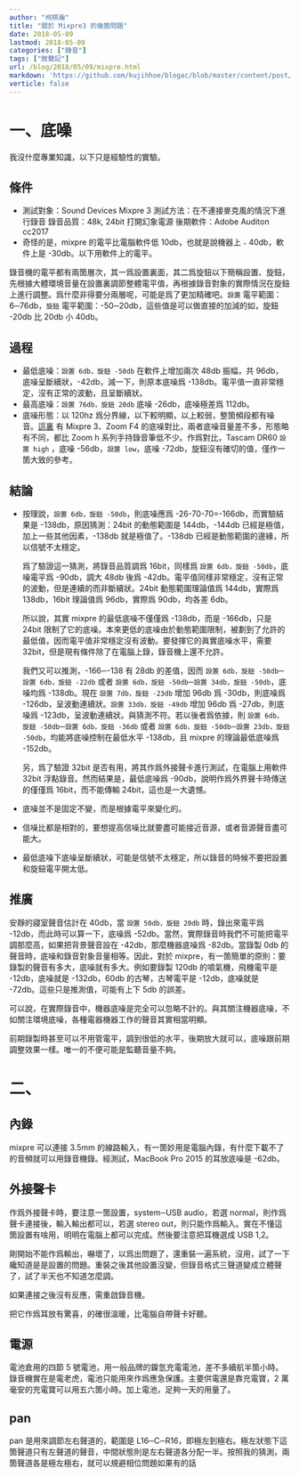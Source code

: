 ```yaml
---
author: "柯棋瀚"
title: "關於 Mixpre3 的幾箇問題"
date: 2018-05-09
lastmod: 2018-05-09
categories: ["錄音"]
tags: ["斂聲記"]
url: /blog/2018/05/09/mixpre.html
markdown: 'https://github.com/kujihhoe/blogac/blob/master/content/post/2018-05-09-mixpre.md'
verticle: false
---
```

<!--more-->

# 一、底噪

我沒什麼專業知識，以下只是經驗性的實驗。

## 條件

- 測試對象：Sound Devices Mixpre 3
  測試方法：在不連接麥克風的情況下進行錄音
  錄音品質：48k, 24bit
  打開幻象電源
  後期軟件：Adobe Auditon cc2017
- 奇怪的是，mixpre 的電平比電腦軟件低 10db，也就是說機器上﹣40db，軟件上是 -30db。以下用軟件上的電平。

錄音機的電平都有兩箇層次，其一爲設置裏面，其二爲旋鈕<n1>以下簡稱設置、旋鈕</n1>，先根據大體環境音量在設置裏調節整體電平值，再根據錄音對象的實際情況在旋鈕上進行調整。爲什麼非得要分兩層呢，可能是爲了更加精確吧。`設置` 電平範圍：6─76db，`旋鈕` 電平範圍：-50─20db，這些值是可以做直接的加減的<n1>如，旋鈕 -20db 比 20db 小 40db</n1>。

## 過程

- 最低底噪：`設置 6db，旋鈕 -50db` 在軟件上增加兩次 48db 振幅，共 96db，底噪呈斷續狀，-42db，減一下，則原本底噪爲 -138db。電平值一直非常穩定，沒有正常的波動，且呈斷續狀。
- 最高底噪：`設置 76db，旋鈕 20db` 底噪 -26db，底噪極差爲 112db。
- 底噪形態：以 120hz 爲分界線，以下較明顯，以上較弱，整箇頻段都有噪音。[這裏](https://www.youtube.com/watch?reload=9&v=lei4-bA3Pzk) 有 Mixpre 3、Zoom F4 的底噪對比，兩者底噪音量差不多，形態略有不同，都比 Zoom h 系列手持錄音筆低不少。作爲對比，Tascam DR60 `設置 high` ，底噪 -56db，`設置 low`，底噪 -72db，旋鈕沒有確切的值，僅作一箇大致的參考。

## 結論

- 按理說，`設置 6db，旋鈕 -50db`，則底噪應爲 -26-70-70=-166db，而實驗結果是 -138db，原因猜測：24bit 的動態範圍是 144db，-144db 已經是極值，加上一些其他因素，-138db 就是極值了。-138db 已經是動態範圍的邊緣，所以信號不太穩定。

  爲了驗證這一猜測，將錄音品質調爲 16bit，同樣爲 `設置 6db，旋鈕 -50db`，底噪電平爲 -90db，調大 48db 後爲 -42db。電平值同樣非常穩定，沒有正常的波動，但是連續的而非斷續狀。24bit 動態範圍理論值爲 144db，實際爲 138db，16bit 理論值爲 96db，實際爲 90db，均各差 6db。

  所以說，其實 mixpre 的最低底噪不僅僅爲 -138db，而是 -166db，只是 24bit 限制了它的底噪。本來更低的底噪由於動態範圍限制，被劃到了允許的最低值，因而電平值非常穩定沒有波動。要發揮它的眞實底噪水平，需要 32bit，但是現有條件除了在電腦上錄，錄音機上還不允許。

  我們又可以推測，-166─-138 有 28db 的差值，因而 `設置 6db，旋鈕 -50db`─`設置 6db，旋鈕 -22db` 或者 `設置 6db，旋鈕 -50db`─`設置 34db，旋鈕 -50db`，底噪均爲 -138db。現在 `設置 7db，旋鈕 -23db` 增加 96db 爲 -30db，則底噪爲 -126db，呈波動連續狀。`設置 33db，旋鈕 -49db` 增加 96db 爲 -27db，則底噪爲 -123db，呈波動連續狀。與猜測不符。若以後者爲依據，則 `設置 6db，旋鈕 -50db`─`設置 6db，旋鈕 -36db` 或者 `設置 6db，旋鈕 -50db`─`設置 23db，旋鈕 -50db`，均能將底噪控制在最低水平 -138db，且 mixpre 的理論最低底噪爲 -152db。

  另，爲了驗證 32bit 是否有用，將其作爲外接聲卡進行測試，在電腦上用軟件 32bit 浮點錄音。然而結果是，最低底噪爲 -90db，說明作爲外界聲卡時傳送的僅僅爲 16bit，而不能傳輸 24bit，這也是一大遺憾。

- 底噪並不是固定不變，而是根據電平來變化的。
- 信噪比都是相對的，要想提高信噪比就要盡可能接近音源，或者音源聲音盡可能大。
- 最低底噪下底噪呈斷續狀，可能是信號不太穩定，所以錄音的時候不要把設置和旋鈕電平開太低。

## 推廣

安靜的寢室聲音估計在 40db，當 `設置 50db，旋鈕 20db` 時，錄出來電平爲 -12db，而此時可以算一下，底噪爲 -52db。當然，實際錄音時我們不可能把電平調那麼高，如果把背景聲音設在 -42db，那麼機器底噪爲 -82db。當錄製 0db 的聲音時，底噪和錄音對象音量相等。因此，對於 mixpre，有一箇簡單的原則：要錄製的聲音有多大，底噪就有多大。例如要錄製 120db 的噴氣機，飛機電平是 -12db，底噪就是 -132db，60db 的古琴，古琴電平是 -12db，底噪就是 -72db。這些只是推測值，可能有上下 5db 的誤差。

可以說，在實際錄音中，機器底噪是完全可以忽略不計的。與其關注機器底噪，不如關注環境底噪，各種電器機器工作的聲音其實相當明顯。

前期錄製時甚至可以不用管電平，調到很低的水平，後期放大就可以，底噪跟前期調整效果一樣。唯一的不便可能是監聽音量不夠。

# 二、

## 內錄

mixpre 可以連接 3.5mm 的線路輸入，有一箇妙用是電腦內錄，有什麼下載不了的音頻就可以用錄音機錄。經測試，MacBook Pro 2015 的耳放底噪是 -62db。

## 外接聲卡

作爲外接聲卡時，要注意一箇設置，system─USB audio，若選 normal，則作爲聲卡連接後，輸入輸出都可以，若選 stereo out，則只能作爲輸入。實在不懂這箇設置有啥用，明明在電腦上都可以完成。然後要注意把耳機選成 USB 1,2。

剛開始不能作爲輸出，嚇壞了，以爲出問題了，還重裝一遍系統，沒用，試了一下纔知道是是設置的問題。重裝之後其他設置沒變，但錄音格式三聲道變成立體聲了，試了半天也不知道怎麼調。

如果連接之後沒有反應，需重啟錄音機。

把它作爲耳放有驚喜，的確很溫暖，比電腦自帶聲卡好聽。

## 電源

電池倉用的四節 5 號電池，用一般品牌的鎳氫充電電池，差不多續航半箇小時。錄音機實在是電老虎，電池只能用來作爲應急保護。主要供電還是靠充電寶，2 萬毫安的充電寶可以用五六箇小時。加上電池，足夠一天的用量了。

## pan

pan 是用來調節左右聲道的，範圍是 L16─C─R16，即極左到極右。極左狀態下這箇聲道只有左聲道的聲音，中間狀態則是左右聲道各分配一半。按照我的猜測，兩箇聲道各是極左極右，就可以規避相位問題<n1>如果有的話</n1>
